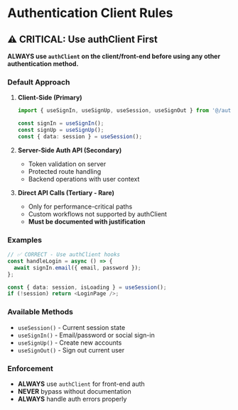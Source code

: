 # Authentication Client Rules

## ⚠️ CRITICAL: Use authClient First

**ALWAYS use `authClient` on the client/front-end before using any other authentication method.**

### Default Approach

1. **Client-Side (Primary)**
   ```typescript
   import { useSignIn, useSignUp, useSession, useSignOut } from '@/auth-client';
   
   const signIn = useSignIn();
   const signUp = useSignUp();
   const { data: session } = useSession();
   ```

2. **Server-Side Auth API (Secondary)**
   - Token validation on server
   - Protected route handling
   - Backend operations with user context

3. **Direct API Calls (Tertiary - Rare)**
   - Only for performance-critical paths
   - Custom workflows not supported by authClient
   - **Must be documented with justification**

### Examples

```typescript
// ✅ CORRECT - Use authClient hooks
const handleLogin = async () => {
  await signIn.email({ email, password });
};

const { data: session, isLoading } = useSession();
if (!session) return <LoginPage />;
```

### Available Methods

- `useSession()` - Current session state
- `useSignIn()` - Email/password or social sign-in
- `useSignUp()` - Create new accounts
- `useSignOut()` - Sign out current user

### Enforcement

- **ALWAYS** use `authClient` for front-end auth
- **NEVER** bypass without documentation
- **ALWAYS** handle auth errors properly